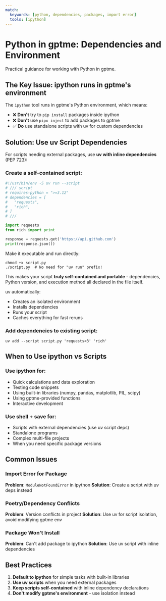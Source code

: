 ```yaml
---
match:
  keywords: [python, dependencies, packages, import error]
  tools: [ipython]
---
```


# Python in gptme: Dependencies and Environment

Practical guidance for working with Python in gptme.

## The Key Issue: ipython runs in gptme's environment

The `ipython` tool runs in gptme's Python environment, which means:
- ❌ **Don't** try to `pip install` packages inside ipython
- ❌ **Don't** use `pipx inject` to add packages to gptme
- ✅ **Do** use standalone scripts with uv for custom dependencies

## Solution: Use uv Script Dependencies

For scripts needing external packages, use **uv with inline dependencies** (PEP 723):

### Create a self-contained script:

```python
#!/usr/bin/env -S uv run --script
# /// script
# requires-python = ">=3.12"
# dependencies = [
#   "requests",
#   "rich",
# ]
# ///

import requests
from rich import print

response = requests.get('https://api.github.com')
print(response.json())
```

Make it executable and run directly:

```shell
chmod +x script.py
./script.py  # No need for "uv run" prefix!
```

This makes your script **truly self-contained and portable** - dependencies, Python version, and execution method all declared in the file itself.

uv automatically:
- Creates an isolated environment
- Installs dependencies
- Runs your script
- Caches everything for fast reruns

### Add dependencies to existing script:

```shell
uv add --script script.py 'requests<3' 'rich'
```

## When to Use ipython vs Scripts

### Use ipython for:
- Quick calculations and data exploration
- Testing code snippets
- Using built-in libraries (numpy, pandas, matplotlib, PIL, scipy)
- Using gptme-provided functions
- Interactive development

### Use shell + save for:
- Scripts with external dependencies (use uv script deps)
- Standalone programs
- Complex multi-file projects
- When you need specific package versions

## Common Issues

### Import Error for Package
**Problem**: `ModuleNotFoundError` in ipython
**Solution**: Create a script with uv deps instead

### Poetry/Dependency Conflicts
**Problem**: Version conflicts in project
**Solution**: Use uv for script isolation, avoid modifying gptme env

### Package Won't Install
**Problem**: Can't add package to ipython
**Solution**: Use uv script with inline dependencies

## Best Practices

1. **Default to ipython** for simple tasks with built-in libraries
2. **Use uv scripts** when you need external packages
3. **Keep scripts self-contained** with inline dependency declarations
4. **Don't modify gptme's environment** - use isolation instead
